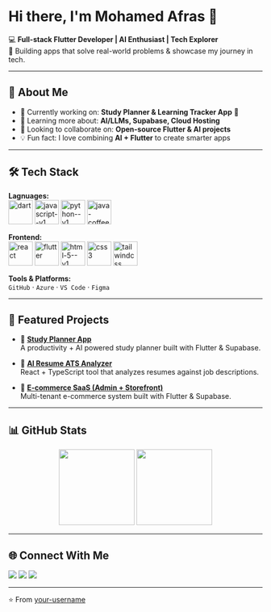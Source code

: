 # Hi there, I'm Mohamed Afras 👋

💻 **Full-stack Flutter Developer | AI Enthusiast | Tech Explorer**  
🚀 Building apps that solve real-world problems & showcase my journey in tech.  

---

## 🚀 About Me
- 🔭 Currently working on: **Study Planner & Learning Tracker App** 📘  
- 🌱 Learning more about: **AI/LLMs, Supabase, Cloud Hosting**  
- 👯 Looking to collaborate on: **Open-source Flutter & AI projects**  
- 💡 Fun fact: I love combining **AI + Flutter** to create smarter apps  

---

## 🛠️ Tech Stack
**Lagnuages:**  
<img width="48" height="48" src="https://img.icons8.com/color/48/dart.png" alt="dart"/>  <img width="48" height="48" src="https://img.icons8.com/color/48/javascript--v1.png" alt="javascript--v1"/> <img width="48" height="48" src="https://img.icons8.com/color/48/python--v1.png" alt="python--v1"/> <img width="48" height="48" src="https://img.icons8.com/color/48/java-coffee-cup-logo--v1.png" alt="java-coffee-cup-logo--v1"/>

**Frontend:**  
<img width="48" height="48" src="https://img.icons8.com/officel/80/react.png" alt="react"/> <img width="48" height="48" src="https://img.icons8.com/color/48/flutter.png" alt="flutter"/> <img width="48" height="48" src="https://img.icons8.com/color/48/html-5--v1.png" alt="html-5--v1"/> <img width="48" height="48" src="https://img.icons8.com/color/48/css3.png" alt="css3"/> <img width="48" height="48" src="https://img.icons8.com/color/48/tailwindcss.png" alt="tailwindcss"/>

**Tools & Platforms:**  
`GitHub` · `Azure` · `VS Code` · `Figma`  

---

## 📌 Featured Projects
- 📘 [**Study Planner App**](https://github.com/your-username/study-planner)  
  A productivity + AI powered study planner built with Flutter & Supabase.  

- 🤖 [**AI Resume ATS Analyzer**](https://github.com/your-username/AI-Resume-Analyzer)  
  React + TypeScript tool that analyzes resumes against job descriptions.  

- 🛒 [**E-commerce SaaS (Admin + Storefront)**](https://github.com/your-username/ecommerce-saas)  
  Multi-tenant e-commerce system built with Flutter & Supabase.  

---

## 📊 GitHub Stats
<p align="center">
  <img src="https://github-readme-stats.vercel.app/api?username=your-username&show_icons=true&theme=tokyonight" height="150" />
  <img src="https://github-readme-stats.vercel.app/api/top-langs/?username=your-username&layout=compact&theme=tokyonight" height="150" />
</p>

---

## 🌐 Connect With Me
<p align="left">
  <a href="https://linkedin.com/in/your-linkedin" target="_blank"><img src="https://img.shields.io/badge/LinkedIn-blue?logo=linkedin&logoColor=white" /></a>
  <a href="mailto:your-email@gmail.com"><img src="https://img.shields.io/badge/Email-red?logo=gmail&logoColor=white" /></a>
  <a href="https://twitter.com/your-twitter" target="_blank"><img src="https://img.shields.io/badge/Twitter-black?logo=twitter&logoColor=white" /></a>
</p>

---

⭐️ From [your-username](https://github.com/your-username)
